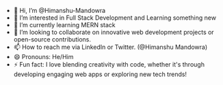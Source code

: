 - 👋 Hi, I’m @Himanshu-Mandowra
- 👀 I’m interested in Full Stack Development and Learning something new
- 🌱 I’m currently learning MERN stack
- 💞️ I’m looking to collaborate on innovative web development projects or open-source contributions.
- 📫 How to reach me via LinkedIn or Twitter. (@Himanshu Mandowra)
- 😄 Pronouns: He/Him
- ⚡ Fun fact: I love blending creativity with code, whether it's through developing engaging web apps or exploring new tech trends!

<!---
Himanshu-Mandowra/Himanshu-Mandowra is a ✨ special ✨ repository because its `README.md` (this file) appears on your GitHub profile.
You can click the Preview link to take a look at your changes.
--->

